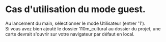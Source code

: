 # Cas d'utilisation du mode guest.
Au lancement du main, sélectionner le mode Utilisateur (entrer '1').  
Si vous avez bien ajouté le dossier 110m_cultural au dossier du projet, une carte devrait s'ouvrir sur votre navigateur par défaut en local. 
